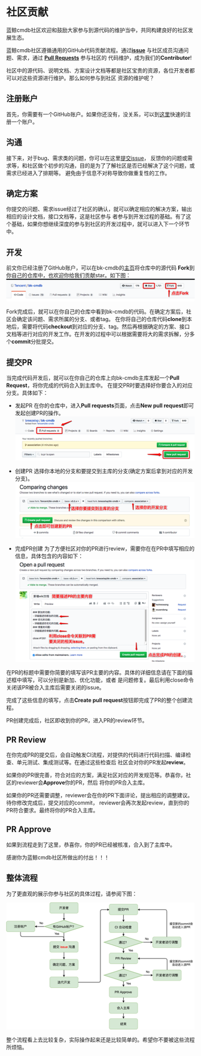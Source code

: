 # 社区贡献
蓝鲸cmdb社区欢迎和鼓励大家参与到源代码的维护当中，共同构建良好的社区发展生态。

蓝鲸cmdb社区遵循通用的GitHub代码贡献流程。通过[**issue**](https://github.com/Tencent/bk-cmdb/issues)
与社区成员沟通问题、需求，通过 [**Pull Requests**](https://github.com/Tencent/bk-cmdb/pulls) 参与社区的
代码维护，成为我们的**Contributor**!

社区中的源代码、说明文档、方案设计文档等都是社区宝贵的资源，各位开发者都可以对这些资源进行维护。那么如何参与到社区
资源的维护呢？

## 注册账户
首先，你需要有一个GitHub账户。如果你还没有，没关系，可以到[这里](https://github.com/join)快速的注册一个账户。

## 沟通
接下来，对于bug、需求类的问题，你可以在这里[提交issue](https://github.com/Tencent/bk-cmdb/issues/new)，
反馈你的问题或需求等，和社区做个初步的沟通，目的是为了了解社区是否已经解决了这个问题，或需求已经进入了排期等。
避免由于信息不对称导致你做重复性的工作。

## 确定方案
你提交的问题、需求issue经过了社区的确认，就可以确定相应的解决方案，输出相应的设计文档，接口文档等，这是社区参与
者参与到开发过程的基础。有了这个基础，如果你想继续深度的参与到社区的开发过程中，就可以进入下一个环节中。

## 开发
前文你已经注册了GitHub账户，可以在bk-cmdb的[主页](https://github.com/Tencent/bk-cmdb)将仓库中的源代码
**Fork**到你自己的仓库中，也欢迎你给我们贡献star。如下图：
![Fork仓库](img/fork.png)

Fork完成后，就可以在你自己的仓库中看到bk-cmdb的代码。在确定方案后，社区会确定该问题、需求所属的分支、或者tag。
在你将自己的仓库代码**clone**到本地后，需要将代码**checkout**到对应的分支、tag。然后再根据确定的方案、接口
文档等进行对应的开发工作。在开发的过程中可以根据需要将大的需求拆解，分多个**commit**分批提交。

## 提交PR
当完成代码开发后，就可以在你自己的仓库上向bk-cmdb主库发起一个**Pull Request**，将你完成的代码合入到主库中。
在提交PR时要选择好你要合入的对应分支。具体如下：

* 发起PR
在你的仓库中，进入**Pull requests**页面，点击**New pull request**即可发起创建PR的操作。
![Create PR](img/pr-create.png)

* 创建PR
选择你本地的分支和要提交到主库的分支(确定方案后拿到对应的开发分支)。
![Submmit PR](img/pr-submmit.png)

* 完成PR创建
为了方便社区对你的PR进行review，需要你在在PR中填写相应的信息，具体包含的内容如下：
![Finish PR](img/pr-finish.png)

在PR的标题中需要你简要的填写该PR主要的内容。具体的详细信息请在下面的描述框中填写，可以分别是新加、优化功能，或者
是问题修复。最后利用close命令关闭该PR被合入主库后需要关闭的issue。

完成了这些信息的填写，点击**Create pull request**按钮即完成了PR的整个创建流程。

PR创建完成后，社区即收到你的PR，进入PR的review环节。

## PR Review
在你完成PR的提交后，会自动触发CI流程，对提供的代码进行代码扫描、编译检查、单元测试、集成测试等。在通过这些检查后
社区会对你的PR发起**review**。

如果你的PR很完善，符合对应的方案，满足社区对应的开发规范等。恭喜你，社区的reviewer会**Approve**你的PR，然后
将你的PR合入主库。

如果你的PR还需要调整，reviewer会在你的PR下面评论，提出相应的调整建议。待你修改完成后，提交对应的commit，
reviewer会再次发起review，直到你的PR符合要求。最终将你的PR合入主库。

## PR Approve
如果到流程走到了这里，恭喜你，你的PR已经被核准，合入到了主库中。

感谢你为蓝鲸cmdb社区所做出的付出！！！

## 整体流程
为了更直观的展示你参与社区的具体过程，请参阅下图：

![社区贡献流程](img/contribute-flow.png)

整个流程看上去比较复杂，实际操作起来还是比较简单的。希望你不要被这些流程所烦恼。

